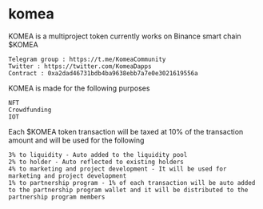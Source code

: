 # komea
KOMEA is a multiproject token currently works on Binance smart chain
$KOMEA

    Telegram group : https://t.me/KomeaCommunity 
    Twitter : https://twitter.com/KomeaDapps 
    Contract : 0xa2dad46731bdb4ba9638ebb7a7e0e3021619556a

KOMEA is made for the following purposes

    NFT
    Crowdfunding
    IOT

Each $KOMEA token transaction will be taxed at 10% of the transaction amount and will be used for the following

    3% to liquidity - Auto added to the liquidity pool 
    2% to holder - Auto reflected to existing holders 
    4% to marketing and project development - It will be used for marketing and project development 
    1% to partnership program - 1% of each transaction will be auto added to the partnership program wallet and it will be distributed to the partnership program members
